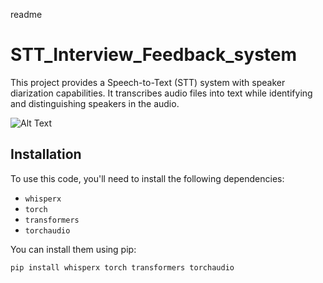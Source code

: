 readme
# STT_Interview_Feedback_system
This project provides a Speech-to-Text (STT) system with speaker diarization capabilities. It transcribes audio files into text while identifying and distinguishing speakers in the audio.

![Alt Text](result.gif)

## Installation

To use this code, you'll need to install the following dependencies:

- `whisperx`
- `torch`
- `transformers`
- `torchaudio`

You can install them using pip:

```bash
pip install whisperx torch transformers torchaudio
